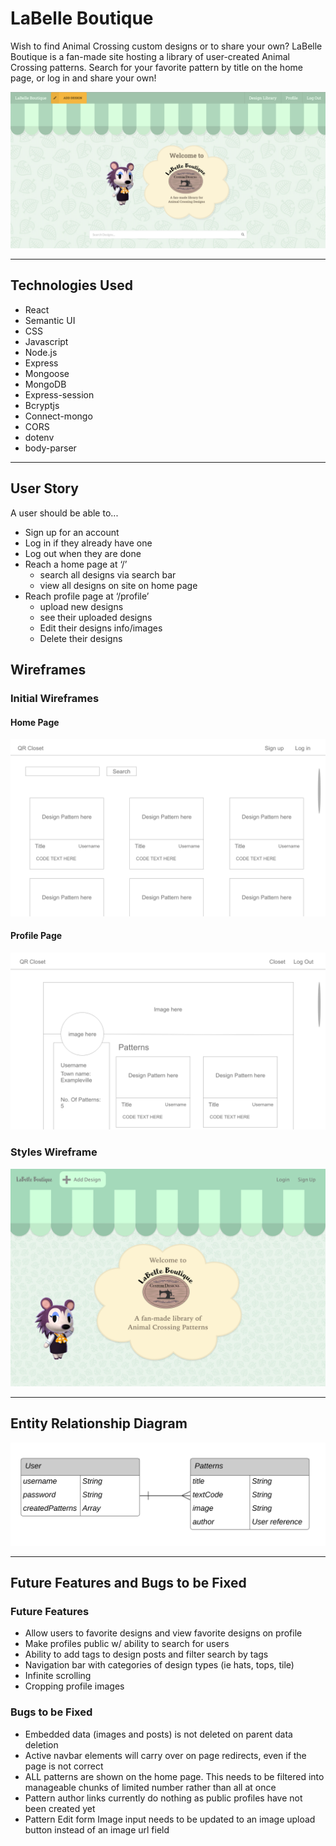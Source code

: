 # LaBelle Boutique

Wish to find Animal Crossing custom designs or to share your own? LaBelle Boutique is a fan-made site hosting a library of user-created Animal Crossing patterns. Search for your favorite pattern by title on the home page, or log in and share your own!

<img src="./README-images/screenshots/Home.png">

---

## Technologies Used

- React
- Semantic UI
- CSS
- Javascript
- Node.js
- Express
- Mongoose
- MongoDB
- Express-session
- Bcryptjs
- Connect-mongo
- CORS
- dotenv
- body-parser

---

## User Story

A user should be able to...

- Sign up for an account
- Log in if they already have one
- Log out when they are done
- Reach a home page at ‘/’
  - search all designs via search bar
  - view all designs on site on home page
- Reach profile page at ‘/profile’
  - upload new designs
  - see their uploaded designs
  - Edit their designs info/images
  - Delete their designs

## Wireframes

### Initial Wireframes

#### Home Page

<img src="./README-images/wireframes/Home.png">

#### Profile Page

<img src="./README-images/wireframes/Profile.png">

### Styles Wireframe

<img src="./README-images/wireframes/Home-Style-Wireframe.png">

---

## Entity Relationship Diagram

<img src="./README-images/ERD/ACQR-ERD.png">

---

## Future Features and Bugs to be Fixed

### Future Features

- Allow users to favorite designs and view favorite designs on profile
- Make profiles public w/ ability to search for users
- Ability to add tags to design posts and filter search by tags
- Navigation bar with categories of design types (ie hats, tops, tile)
- Infinite scrolling
- Cropping profile images

### Bugs to be Fixed

- Embedded data (images and posts) is not deleted on parent data deletion
- Active navbar elements will carry over on page redirects, even if the page is not correct
- ALL patterns are shown on the home page. This needs to be filtered into manageable chunks of limited number rather than all at once
- Pattern author links currently do nothing as public profiles have not been created yet
- Pattern Edit form Image input needs to be updated to an image upload button instead of an image url field
